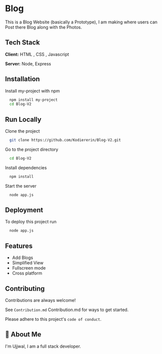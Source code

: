 # Blog

This is a Blog Website (basically a Prototype), I am making where users can Post there Blog along with the Photos.

## Tech Stack

**Client:** HTML , CSS , Javascript

**Server:** Node, Express

## Installation

Install my-project with npm

```bash
  npm install my-project
  cd Blog-V2
```

## Run Locally

Clone the project

```bash
  git clone https://github.com/Kodiererin/Blog-V2.git
```

Go to the project directory

```bash
  cd Blog-V2
```

Install dependencies

```bash
  npm install
```

Start the server

```bash
  node app.js
```

## Deployment

To deploy this project run

```bash
  node app.js
```

## Features

- Add Blogs
- Simplified View
- Fullscreen mode
- Cross platform

## Contributing

Contributions are always welcome!

See `Contribution.md` Contribution.md for ways to get started.

Please adhere to this project's `code of conduct`.

## 🚀 About Me

I'm Ujjwal, I am a  full stack developer.
